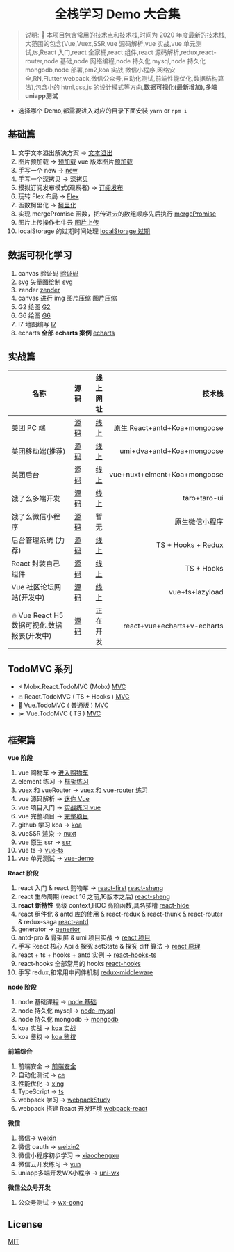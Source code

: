 <div align="center">

# 全栈学习 Demo 大合集

</div>

> 说明: :100: 本项目包含常用的技术点和技术栈,时间为 2020 年度最新的技术栈,大范围的包含(Vue,Vuex,SSR,vue 源码解析,vue 实战,vue 单元测试,ts,React 入门,react 全家桶,react 组件,react 源码解析,redux,react-router,node 基础,node 网络编程,node 持久化 mysql,node 持久化 mongodb,node 部署,pm2,koa 实战,微信小程序,网络安全,RN,Flutter,webpack,微信公众号,自动化测试,前端性能优化,数据结构算法),包含小的 html,css,js 的设计模式等方向,**数据可视化(最新增加),多端uniapp测试**

- 选择哪个 Demo,都需要进入对应的目录下面安装 `yarn` or `npm i`

## 基础篇

1. 文字文本溢出解决方案 -> [文本溢出](/base/wen/index.html)
2. 图片预加载 -> [预加载](/base/yu/index.html) vue 版本图片[预加载](/base/yu/index.vue)
3. 手写一个 new -> [new](/base/new/index.html)
4. 手写一个深拷贝 -> [深拷贝](/base/shen/index.html)
5. 模拟订阅发布模式(观察者) -> [订阅发布](/base/ding/index.html)
6. 玩转 Flex 布局 -> [Flex](/base/flex/index.html)
7. 函数柯里化 -> [柯里化](/base/ke/index.js)
8. 实现 mergePromise 函数，把传进去的数组顺序先后执行 [mergePromise](/base/mergePromise/index.js)
9. 图片上传操作七牛云 [图片上传](/base/file/README.md)
10. localStorage 的过期时间处理 [localStorage 过期](/base/localStorge/index.js)

## 数据可视化学习

1. canvas 验证码 [验证码](/data/canvas)
2. svg 矢量图绘制 [svg](/data/svg/index.html)
3. zender [zender](/data/zender/index.html)
4. canvas 进行 img 图片压缩 [图片压缩](/data/canvasCompressImg/index.html)
5. G2 绘图 [G2](/data/G2/g2.html)
6. G6 绘图 [G6](/data/G6/g6.html)
7. I7 地图编写 [I7](/data/I7/I7.html)
8. echarts **全部 echarts 案例** [echarts](/data/echarts/index.html)

## 实战篇

| 名称                     |                        源码                        |                                                                  线上网址 |                       技术栈 |
| ------------------------ | :------------------------------------------------: | ------------------------------------------------------------------------: | ---------------------------: |
| 美团 PC 端               |   [源码](https://github.com/2662419405/meituan)    |                                           [线上](http://mt.shtodream.cn/) | 原生 React+antd+Koa+mongoose |
| 美团移动端(推荐)         |  [源码](https://github.com/2662419405/meituanAn)   |                                        [线上](http://react.shtodream.cn/) |    umi+dva+antd+Koa+mongoose |
| 美团后台                 | [源码](https://github.com/2662419405/meituanBack)  |                                     [线上](http://vue.shtodream.cn/login) | vue+nuxt+elment+Koa+mongoose |
| 饿了么多端开发           | [源码](https://github.com/2662419405/meituan-taro) |                                         [线上](http://taro.shtodream.cn/) |                 taro+taro-ui |
| 饿了么微信小程序         |  [源码](https://github.com/2662419405/meituanWx)   |                                                                      暂无 |               原生微信小程序 |
| 后台管理系统 (力荐)      | [源码](https://github.com/2662419405/react_admin)  |                                         [线上](http://hooks.shtodream.cn) |           TS + Hooks + Redux |
| React 封装自己组件       |   [源码](https://github.com/2662419405/sh-react)   | [线上](http://2pz8cm.coding-pages.com/?path=/story/welcome-page--welcome) |                   TS + Hooks |
| Vue 社区论坛网站(开发中) |   [源码](https://github.com/2662419405/vue-feng)   |                                         [线上](http://feng.shtodream.cn/) |                   vue+ts+lazyload |
| :fire: Vue React H5数据可视化,数据报表(开发中) |   [源码](https://github.com/2662419405/echarts-template)   |                                         正在开发 |                   react+vue+echarts+v-echarts |

## TodoMVC 系列

- ⚡ Mobx.React.TodoMVC (Mobx) [MVC](/mobx-todo-mvc)
- 🔥 React.TodoMVC ( TS + Hooks ) [MVC](/react-mvc)
- 🐠 Vue.TodoMVC ( 普通版 ) [MVC](vue-mvc)
- ✂️ Vue.TodoMVC ( TS ) [MVC](vue-ts-mvc)

## 框架篇

**vue 阶段**

1. vue 购物车 -> [进入购物车](/shop)
2. element 练习 -> [框架练习](/login-element)
3. vuex 和 vueRouter -> [vuex 和 vue-router 练习](/vuexrouter)
4. vue 源码解析 -> [迷你 Vue](/迷你vue)
5. vue 项目入门 -> [实战练习 vue](/vue-mart)
6. vue 完整项目 -> [完整项目](/vue-mart2)
7. github 学习 koa -> [koa](/koaGithub)
8. vueSSR 渲染 -> [nuxt](/nuxt)
9. vue 原生 ssr -> [ssr](/ssr)
10. vue ts -> [vue-ts](/vue-ts)
11. vue 单元测试 -> [vue-demo](/ts-demo)

**React 阶段**

1. react 入门 & react 购物车 -> [react-first](/react-first) [react-sheng](/react-sheng)
2. react 生命周期 (react 16 之前,16版本之后) [react-sheng](/react-sheng)
3. **react 新特性** 高级 context,HOC 高阶函数,具名插槽 [react-hide](/react-hide)
4. react 组件化 & antd 库的使用 & react-redux & react-thunk & react-router & redux-saga [react-antd](/react-antd)
5. generator -> [genertor](/genertor)
6. antd-pro & 骨架屏 & umi 项目实战 -> [react 项目](/react项目)
7. 手写 React 核心 Api & 探究 setState & 探究 diff 算法 -> [react 原理](/react原理)
8. react + ts + hooks + antd 实例 -> [react-hooks-ts](/react-hooks-ts)
9. react-hooks 全部常用的 hooks [react-hooks](/react-hooks)
10. 手写 redux,和常用中间件机制 [redux-middleware](/redux-middleware)

**node 阶段**

1. node 基础课程 -> [node 基础](/node基础)
2. node 持久化 mysql -> [node-mysql](/node-mysql)
3. node 持久化 mongodb -> [mongodb](/node-mongo)
4. koa 实战 -> [koa 实战](/koa实战)
5. koa 鉴权 -> [koa 鉴权](/koa鉴权)

**前端综合**

1. 前端安全 -> [前端安全](/前端安全)
2. 自动化测试 -> [ce](/ce)
3. 性能优化 -> [xing](/xing)
4. TypeScript -> [ts](ts)
5. webpack 学习 -> [webpackStudy](/webpackStudy)
6. webpack 搭建 React 开发环境 [webpack-react](/webpack-react)

**微信**

1. 微信-> [weixin](/weixin)
2. 微信 oauth -> [weixin2](/weixin2)
3. 微信小程序初步学习 -> [xiaochengxu](/xiaochengxu)
4. 微信云开发练习 -> [yun](/yun)
5. uniapp多端开发WX小程序 -> [uni-wx](/uniwx) 

**微信公众号开发**

1. 公众号测试 -> [wx-gong](wx-gong)

## License

[MIT](/LICENSE) 
 